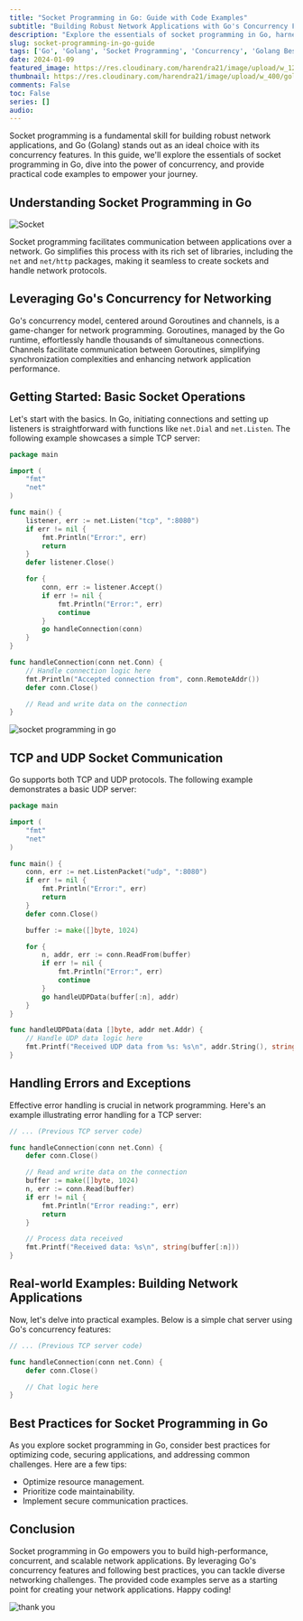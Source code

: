 ```yaml
---
title: "Socket Programming in Go: Guide with Code Examples"
subtitle: "Building Robust Network Applications with Go's Concurrency Features"
description: "Explore the essentials of socket programming in Go, harness the power of concurrency, and gain practical insights through code examples. This comprehensive guide covers TCP and UDP communication, error handling, real-world examples like a chat server, and best practices for optimal performance and security."
slug: socket-programming-in-go-guide
tags: ['Go', 'Golang', 'Socket Programming', 'Concurrency', 'Golang Best Practices']
date: 2024-01-09
featured_image: https://res.cloudinary.com/harendra21/image/upload/w_1200/golangwithexample/Copy-of-Maximal-FLow_eejupx.png
thumbnail: https://res.cloudinary.com/harendra21/image/upload/w_400/golangwithexample/Copy-of-Maximal-FLow_eejupx.png
comments: False
toc: False
series: []
audio: 
---
```


Socket programming is a fundamental skill for building robust network applications, and Go (Golang) stands out as an ideal choice with its concurrency features. In this guide, we'll explore the essentials of socket programming in Go, dive into the power of concurrency, and provide practical code examples to empower your journey.

## Understanding Socket Programming in Go

![Socket](https://res.cloudinary.com/harendra21/image/upload/v1704300609/golangwithexample/Socket-Programming_Logistic-Infotech-Pvt-Ltd-1_eafdhl.png)

Socket programming facilitates communication between applications over a network. Go simplifies this process with its rich set of libraries, including the `net` and `net/http` packages, making it seamless to create sockets and handle network protocols.

## Leveraging Go's Concurrency for Networking

Go's concurrency model, centered around Goroutines and channels, is a game-changer for network programming. Goroutines, managed by the Go runtime, effortlessly handle thousands of simultaneous connections. Channels facilitate communication between Goroutines, simplifying synchronization complexities and enhancing network application performance.

## Getting Started: Basic Socket Operations

Let's start with the basics. In Go, initiating connections and setting up listeners is straightforward with functions like `net.Dial` and `net.Listen`. The following example showcases a simple TCP server:

```go
package main

import (
	"fmt"
	"net"
)

func main() {
	listener, err := net.Listen("tcp", ":8080")
	if err != nil {
		fmt.Println("Error:", err)
		return
	}
	defer listener.Close()

	for {
		conn, err := listener.Accept()
		if err != nil {
			fmt.Println("Error:", err)
			continue
		}
		go handleConnection(conn)
	}
}

func handleConnection(conn net.Conn) {
	// Handle connection logic here
	fmt.Println("Accepted connection from", conn.RemoteAddr())
	defer conn.Close()

	// Read and write data on the connection
}
```

![socket programming in go](https://res.cloudinary.com/harendra21/image/upload/v1704300445/golangwithexample/1_DOHu34oVdTXDgHCEJtLKdA_z8dhbp.webp)

## TCP and UDP Socket Communication

Go supports both TCP and UDP protocols. The following example demonstrates a basic UDP server:

```go
package main

import (
	"fmt"
	"net"
)

func main() {
	conn, err := net.ListenPacket("udp", ":8080")
	if err != nil {
		fmt.Println("Error:", err)
		return
	}
	defer conn.Close()

	buffer := make([]byte, 1024)

	for {
		n, addr, err := conn.ReadFrom(buffer)
		if err != nil {
			fmt.Println("Error:", err)
			continue
		}
		go handleUDPData(buffer[:n], addr)
	}
}

func handleUDPData(data []byte, addr net.Addr) {
	// Handle UDP data logic here
	fmt.Printf("Received UDP data from %s: %s\n", addr.String(), string(data))
}
```

## Handling Errors and Exceptions

Effective error handling is crucial in network programming. Here's an example illustrating error handling for a TCP server:

```go
// ... (Previous TCP server code)

func handleConnection(conn net.Conn) {
	defer conn.Close()

	// Read and write data on the connection
	buffer := make([]byte, 1024)
	n, err := conn.Read(buffer)
	if err != nil {
		fmt.Println("Error reading:", err)
		return
	}

	// Process data received
	fmt.Printf("Received data: %s\n", string(buffer[:n]))
}
```

## Real-world Examples: Building Network Applications

Now, let's delve into practical examples. Below is a simple chat server using Go's concurrency features:

```go
// ... (Previous TCP server code)

func handleConnection(conn net.Conn) {
	defer conn.Close()

	// Chat logic here
}
```

## Best Practices for Socket Programming in Go

As you explore socket programming in Go, consider best practices for optimizing code, securing applications, and addressing common challenges. Here are a few tips:

- Optimize resource management.
- Prioritize code maintainability.
- Implement secure communication practices.

## Conclusion

Socket programming in Go empowers you to build high-performance, concurrent, and scalable network applications. By leveraging Go's concurrency features and following best practices, you can tackle diverse networking challenges. The provided code examples serve as a starting point for creating your network applications. Happy coding!


![thank you](https://res.cloudinary.com/harendra21/image/upload/w_500/golangwithexample/blog-2020-04-07-how_to_say_thank_you_in_business_i69dkn.png)